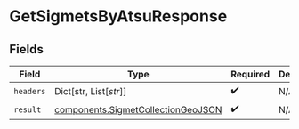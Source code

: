 # GetSigmetsByAtsuResponse


## Fields

| Field                                                                                    | Type                                                                                     | Required                                                                                 | Description                                                                              |
| ---------------------------------------------------------------------------------------- | ---------------------------------------------------------------------------------------- | ---------------------------------------------------------------------------------------- | ---------------------------------------------------------------------------------------- |
| `headers`                                                                                | Dict[str, List[*str*]]                                                                   | :heavy_check_mark:                                                                       | N/A                                                                                      |
| `result`                                                                                 | [components.SigmetCollectionGeoJSON](../../models/components/sigmetcollectiongeojson.md) | :heavy_check_mark:                                                                       | N/A                                                                                      |